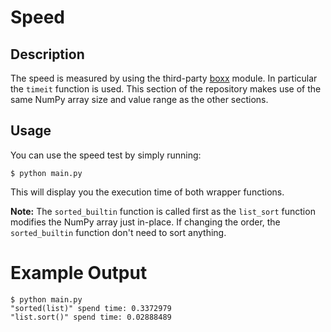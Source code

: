 # Speed


## Description

The speed is measured by using the third-party [boxx][boxx] module.
In particular the `timeit` function is used.
This section of the repository makes use of the same NumPy array size and value range as the other sections.


## Usage

You can use the speed test by simply running:

```shell
$ python main.py
```

This will display you the execution time of both wrapper functions.

**Note:** The `sorted_builtin` function is called first as the `list_sort` function modifies the NumPy array just in-place. If changing the order, the `sorted_builtin` function don't need to sort anything.


# Example Output

```shell
$ python main.py
"sorted(list)" spend time: 0.3372979
"list.sort()" spend time: 0.02888489
```


[boxx]: https://github.com/DIYer22/boxx
